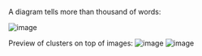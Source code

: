 A diagram tells more than thousand of words:

![image](https://github.com/user-attachments/assets/7c27d7a9-f830-4f73-b8f9-8e5dfe8b3ee9)




Preview of clusters on top of images: 
![image](https://github.com/user-attachments/assets/16e52173-050d-4c62-8d93-40ae52a5131e)
![image](https://github.com/user-attachments/assets/ada5f797-afc0-456a-a52c-472b3aa143c9)

